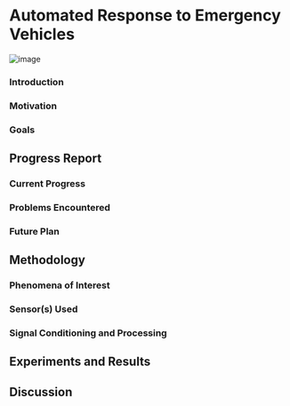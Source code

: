 # Automated Response to Emergency Vehicles

![image](https://user-images.githubusercontent.com/78807472/135682706-1d6bb726-967b-4284-af72-caa876460891.png)


### Introduction

### Motivation

### Goals





## Progress Report

### Current Progress

### Problems Encountered

### Future Plan

## Methodology

### Phenomena of Interest

### Sensor(s) Used

### Signal Conditioning and Processing


## Experiments and Results

## Discussion


